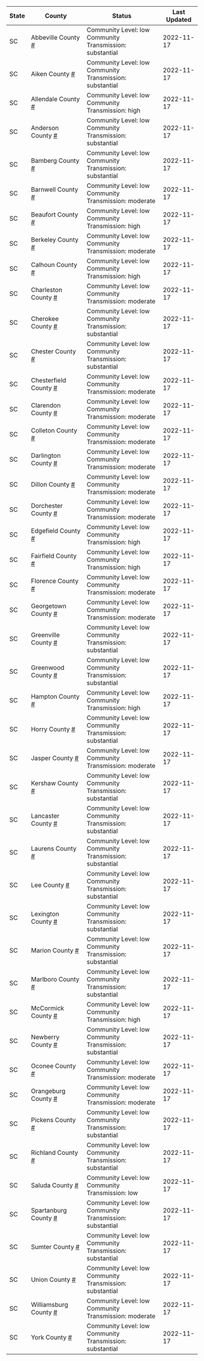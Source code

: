 State | County | Status | Last Updated
--- | --- | --- | --- 
SC | Abbeville County <a href="#abbeville_county">#</a> | <a name="abbeville_county"></a>Community Level: low<br/>Community Transmission: substantial | 2022-11-17
SC | Aiken County <a href="#aiken_county">#</a> | <a name="aiken_county"></a>Community Level: low<br/>Community Transmission: substantial | 2022-11-17
SC | Allendale County <a href="#allendale_county">#</a> | <a name="allendale_county"></a>Community Level: low<br/>Community Transmission: high | 2022-11-17
SC | Anderson County <a href="#anderson_county">#</a> | <a name="anderson_county"></a>Community Level: low<br/>Community Transmission: substantial | 2022-11-17
SC | Bamberg County <a href="#bamberg_county">#</a> | <a name="bamberg_county"></a>Community Level: low<br/>Community Transmission: substantial | 2022-11-17
SC | Barnwell County <a href="#barnwell_county">#</a> | <a name="barnwell_county"></a>Community Level: low<br/>Community Transmission: moderate | 2022-11-17
SC | Beaufort County <a href="#beaufort_county">#</a> | <a name="beaufort_county"></a>Community Level: low<br/>Community Transmission: high | 2022-11-17
SC | Berkeley County <a href="#berkeley_county">#</a> | <a name="berkeley_county"></a>Community Level: low<br/>Community Transmission: moderate | 2022-11-17
SC | Calhoun County <a href="#calhoun_county">#</a> | <a name="calhoun_county"></a>Community Level: low<br/>Community Transmission: high | 2022-11-17
SC | Charleston County <a href="#charleston_county">#</a> | <a name="charleston_county"></a>Community Level: low<br/>Community Transmission: moderate | 2022-11-17
SC | Cherokee County <a href="#cherokee_county">#</a> | <a name="cherokee_county"></a>Community Level: low<br/>Community Transmission: substantial | 2022-11-17
SC | Chester County <a href="#chester_county">#</a> | <a name="chester_county"></a>Community Level: low<br/>Community Transmission: substantial | 2022-11-17
SC | Chesterfield County <a href="#chesterfield_county">#</a> | <a name="chesterfield_county"></a>Community Level: low<br/>Community Transmission: moderate | 2022-11-17
SC | Clarendon County <a href="#clarendon_county">#</a> | <a name="clarendon_county"></a>Community Level: low<br/>Community Transmission: moderate | 2022-11-17
SC | Colleton County <a href="#colleton_county">#</a> | <a name="colleton_county"></a>Community Level: low<br/>Community Transmission: moderate | 2022-11-17
SC | Darlington County <a href="#darlington_county">#</a> | <a name="darlington_county"></a>Community Level: low<br/>Community Transmission: moderate | 2022-11-17
SC | Dillon County <a href="#dillon_county">#</a> | <a name="dillon_county"></a>Community Level: low<br/>Community Transmission: moderate | 2022-11-17
SC | Dorchester County <a href="#dorchester_county">#</a> | <a name="dorchester_county"></a>Community Level: low<br/>Community Transmission: moderate | 2022-11-17
SC | Edgefield County <a href="#edgefield_county">#</a> | <a name="edgefield_county"></a>Community Level: low<br/>Community Transmission: high | 2022-11-17
SC | Fairfield County <a href="#fairfield_county">#</a> | <a name="fairfield_county"></a>Community Level: low<br/>Community Transmission: high | 2022-11-17
SC | Florence County <a href="#florence_county">#</a> | <a name="florence_county"></a>Community Level: low<br/>Community Transmission: moderate | 2022-11-17
SC | Georgetown County <a href="#georgetown_county">#</a> | <a name="georgetown_county"></a>Community Level: low<br/>Community Transmission: moderate | 2022-11-17
SC | Greenville County <a href="#greenville_county">#</a> | <a name="greenville_county"></a>Community Level: low<br/>Community Transmission: substantial | 2022-11-17
SC | Greenwood County <a href="#greenwood_county">#</a> | <a name="greenwood_county"></a>Community Level: low<br/>Community Transmission: substantial | 2022-11-17
SC | Hampton County <a href="#hampton_county">#</a> | <a name="hampton_county"></a>Community Level: low<br/>Community Transmission: high | 2022-11-17
SC | Horry County <a href="#horry_county">#</a> | <a name="horry_county"></a>Community Level: low<br/>Community Transmission: substantial | 2022-11-17
SC | Jasper County <a href="#jasper_county">#</a> | <a name="jasper_county"></a>Community Level: low<br/>Community Transmission: moderate | 2022-11-17
SC | Kershaw County <a href="#kershaw_county">#</a> | <a name="kershaw_county"></a>Community Level: low<br/>Community Transmission: substantial | 2022-11-17
SC | Lancaster County <a href="#lancaster_county">#</a> | <a name="lancaster_county"></a>Community Level: low<br/>Community Transmission: substantial | 2022-11-17
SC | Laurens County <a href="#laurens_county">#</a> | <a name="laurens_county"></a>Community Level: low<br/>Community Transmission: substantial | 2022-11-17
SC | Lee County <a href="#lee_county">#</a> | <a name="lee_county"></a>Community Level: low<br/>Community Transmission: substantial | 2022-11-17
SC | Lexington County <a href="#lexington_county">#</a> | <a name="lexington_county"></a>Community Level: low<br/>Community Transmission: substantial | 2022-11-17
SC | Marion County <a href="#marion_county">#</a> | <a name="marion_county"></a>Community Level: low<br/>Community Transmission: substantial | 2022-11-17
SC | Marlboro County <a href="#marlboro_county">#</a> | <a name="marlboro_county"></a>Community Level: low<br/>Community Transmission: substantial | 2022-11-17
SC | McCormick County <a href="#mccormick_county">#</a> | <a name="mccormick_county"></a>Community Level: low<br/>Community Transmission: high | 2022-11-17
SC | Newberry County <a href="#newberry_county">#</a> | <a name="newberry_county"></a>Community Level: low<br/>Community Transmission: substantial | 2022-11-17
SC | Oconee County <a href="#oconee_county">#</a> | <a name="oconee_county"></a>Community Level: low<br/>Community Transmission: moderate | 2022-11-17
SC | Orangeburg County <a href="#orangeburg_county">#</a> | <a name="orangeburg_county"></a>Community Level: low<br/>Community Transmission: moderate | 2022-11-17
SC | Pickens County <a href="#pickens_county">#</a> | <a name="pickens_county"></a>Community Level: low<br/>Community Transmission: substantial | 2022-11-17
SC | Richland County <a href="#richland_county">#</a> | <a name="richland_county"></a>Community Level: low<br/>Community Transmission: substantial | 2022-11-17
SC | Saluda County <a href="#saluda_county">#</a> | <a name="saluda_county"></a>Community Level: low<br/>Community Transmission: low | 2022-11-17
SC | Spartanburg County <a href="#spartanburg_county">#</a> | <a name="spartanburg_county"></a>Community Level: low<br/>Community Transmission: substantial | 2022-11-17
SC | Sumter County <a href="#sumter_county">#</a> | <a name="sumter_county"></a>Community Level: low<br/>Community Transmission: substantial | 2022-11-17
SC | Union County <a href="#union_county">#</a> | <a name="union_county"></a>Community Level: low<br/>Community Transmission: substantial | 2022-11-17
SC | Williamsburg County <a href="#williamsburg_county">#</a> | <a name="williamsburg_county"></a>Community Level: low<br/>Community Transmission: moderate | 2022-11-17
SC | York County <a href="#york_county">#</a> | <a name="york_county"></a>Community Level: low<br/>Community Transmission: substantial | 2022-11-17
